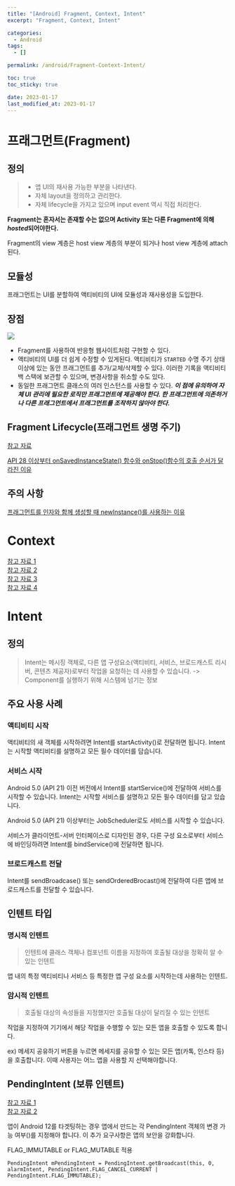 ```yaml
---
title: "[Android] Fragment, Context, Intent"
excerpt: "Fragment, Context, Intent"

categories:
  - Android
tags:
  - []

permalink: /android/Fragment-Context-Intent/

toc: true
toc_sticky: true

date: 2023-01-17
last_modified_at: 2023-01-17
---
```

# 프래그먼트(Fragment)
## 정의
> * 앱 UI의 재사용 가능한 부분을 나타낸다.   
> * 자체 layout을 정의하고 관리한다.
> * 자체 lifecycle을 가지고 있으며 input event 역시 직접 처리한다.   

**Fragment는 혼자서는 존재할 수는 없으며 Activity 또는 다른 Fragment에 의해 *hosted*되어야한다.**   

Fragment의 view 계층은 host view 계층의 부분이 되거나 host view 계층에 attach 된다.   

## 모듈성
프래그먼트는 UI를 분할하여 액티비티의 UI에 모듈성과 재사용성을 도입한다.    

## 장점
![](https://developer.android.com/static/images/guide/fragments/fragment-screen-sizes.png)   
* Fragment를 사용하여 반응형 웹사이트처럼 구현할 수 있다.   
* 액티비티의 UI를 더 쉽게 수정할 수 있게된다. 액티비티가 `STARTED` 수명 주기 상태 이상에 있는 동안 프래그먼트를 추가/교체/삭제할 수 있다. 이러한 기록을 액티비티 백 스택에 보관할 수 있으며, 변경사항을 취소할 수도 있다.   
* 동일한 프래그먼트 클래스의 여러 인스턴스를 사용할 수 있다. ***이 점에 유의하여 자체 UI 관리에 필요한 로직만 프래그먼트에 제공해야 한다. 한 프래그먼트에 의존하거나 다른 프래그먼트에서 프래그먼트를 조작하지 않아야 한다.***

## Fragment Lifecycle(프래그먼트 생명 주기)
[참고 자료](https://readystory.tistory.com/199)      

[API 28 이상부터 onSavedInstanceState() 함수와 onStop()함수의 호출 순서가 달라진 이유](https://stackoverflow.com/questions/73363275/what-are-the-reasons-behind-the-change-in-the-order-of-onsaveinstancestate-and-o)   

## 주의 사항
[프래그먼트를 인자와 함께 생성할 때 newInstance()를 사용하는 이유](https://black-jin0427.tistory.com/250)

# Context
[참고 자료 1](https://hee96-story.tistory.com/68)   
[참고 자료 2](https://www.charlezz.com/?p=1080)   
[참고 자료 3](https://amitshekhar.me/blog/context-in-android-application)   
[참고 자료 4](https://roomedia.tistory.com/entry/Android-Context%EB%9E%80-%EB%AC%B4%EC%97%87%EC%9D%BC%EA%B9%8C)   

# Intent
## 정의
> Intent는 메시징 객체로, 다른 앱 구성요소(액티비티, 서비스, 브로드캐스트 리시버, 콘텐츠 제공자)로부터 작업을 요청하는 데 사용할 수 있습니다. -> Component를 실행하기 위해 시스템에 넘기는 정보

## 주요 사용 사례
### 액티비티 시작
액티비티의 새 객체를 시작하려면 Intent를 startActivity()로 전달하면 됩니다. Intent는 시작할 액티비티를 설명하고 모든 필수 데이터를 담습니다.

### 서비스 시작
Android 5.0 (API 21) 이전 버전에서 Intent를 startService()에 전달하여 서비스를 시작할 수 있습니다. Intent는 시작할 서비스를 설명하고 모든 필수 데이터를 담고 있습니다.   

Android 5.0 (API 21) 이상부터는 JobScheduler로도 서비스를 시작할 수 있습니다.   

서비스가 클라이언트-서버 인터페이스로 디자인된 경우, 다른 구성 요소로부터 서비스에 바인딩하려면 Intent를 bindService()에 전달하면 됩니다.

### 브로드캐스트 전달
Intent를 sendBroadcase() 또는 sendOrderedBrocast()에 전달하여 다른 앱에 브로드캐스트를 전달할 수 있습니다.   

## 인텐트 타입
### 명시적 인텐트
> 인텐트에 클래스 객체나 컴포넌트 이름을 지정하여 호출될 대상을 정확히 알 수 있는 인텐트   

앱 내의 특정 액티비티나 서비스 등 특정한 앱 구성 요소를 시작하는데 사용하는 인텐트. 

### 암시적 인텐트
> 호출될 대상의 속성들을 지정했지만 호출될 대상이 달리질 수 있는 인텐트   

작업을 지정하여 기기에서 해당 작업을 수행할 수 있는 모든 앱을 호출할 수 있도록 합니다.

ex) 메세지 공유하기 버튼을 누르면 메세지를 공유할 수 있는 모든 앱(카톡, 인스타 등)을 호출합니다. 이때 사용자는 어느 앱을 사용할 지 선택해야합니다.   

## PendingIntent (보류 인텐트)
[참고 자료 1](https://velog.io/@haero_kim/Android-PendingIntent-%EA%B0%9C%EB%85%90-%EC%9D%B5%ED%9E%88%EA%B8%B0)   
[참고 자료 2](https://bb-library.tistory.com/267)

앱이 Android 12를 타겟팅하는 경우 앱에서 만드는 각 PendingIntent 객체의 변경 가능 여부()를 지정해야 합니다. 이 추가 요구사항은 앱의 보안을 강화합니다.   

FLAG_IMMUTABLE or FLAG_MUTABLE 적용
```
PendingIntent mPendingIntent = PendingIntent.getBroadcast(this, 0, alarmIntent, PendingIntent.FLAG_CANCEL_CURRENT | PendingIntent.FLAG_IMMUTABLE);
```
